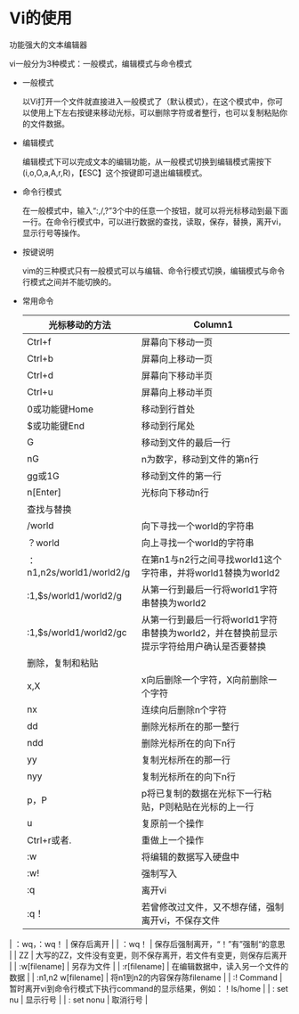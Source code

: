 # Vi的使用
功能强大的文本编辑器

vi一般分为3种模式：一般模式，编辑模式与命令模式
* 一般模式

    以Vi打开一个文件就直接进入一般模式了（默认模式），在这个模式中，你可以使用上下左右按键来移动光标，可以删除字符或者整行，也可以复制粘贴你的文件数据。
    
* 编辑模式

    编辑模式下可以完成文本的编辑功能，从一般模式切换到编辑模式需按下(i,o,O,a,A,r,R)，【ESC】这个按键即可退出编辑模式。
    
* 命令行模式
    
    在一般模式中，输入“:,/,?”3个中的任意一个按钮，就可以将光标移动到最下面一行。在命令行模式中，可以进行数据的查找，读取，保存，替换，离开vi，显示行号等操作。
    
* 按键说明

    vim的三种模式只有一般模式可以与编辑、命令行模式切换，编辑模式与命令行模式之间并不能切换的。
 
* 常用命令 

     | 光标移动的方法                 | Column1                                            |
    |-------------------------|----------------------------------------------------|
    | Ctrl+f                  | 屏幕向下移动一页                                           |
    | Ctrl+b                  | 屏幕向上移动一页                                           |
    | Ctrl+d                  | 屏幕向下移动半页                                           |
    | Ctrl+u                  | 屏幕向上移动半页                                           |
    | 0或功能键Home               | 移动到行首处                                             |
    | $或功能键End                | 移动到行尾处                                             |
    | G                       | 移动到文件的最后一行                                         |
    | nG                      | n为数字，移动到文件的第n行                                     |
    | gg或1G                   | 移动到文件的第一行                                          |
    | n[Enter]                | 光标向下移动n行                                           |
    | 查找与替换                   |                                                    |
    | /world                  | 向下寻找一个world的字符串                                    |
    | ？world                  | 向上寻找一个world的字符串                                    |
    | ：n1,n2s/world1/world2/g | 在第n1与n2行之间寻找world1这个字符串，并将world1替换为world2          |
    | :1,$s/world1/world2/g   | 从第一行到最后一行将world1字符串替换为world2                       |
    | :1,$s/world1/world2/gc  | 从第一行到最后一行将world1字符串替换为world2，并在替换前显示提示字符给用户确认是否要替换 |
    | 删除，复制和粘贴                |                                                    |
    | x,X                     | x向后删除一个字符，X向前删除一个字符                                |
    | nx                      | 连续向后删除n个字符                                         |
    | dd                      | 删除光标所在的那一整行                                        |
    | ndd                     | 删除光标所在的向下n行                                        |
    | yy                      | 复制光标所在的那一行                                         |
    | nyy                     | 复制光标所在的向下n行                                        |
    | p，P                     | p将已复制的数据在光标下一行粘贴，P则粘贴在光标的上一行                       |
    | u                       | 复原前一个操作                                            |
    | Ctrl+r或者.               | 重做上一个操作                                            |
    | :w                      | 将编辑的数据写入硬盘中                                        |
    | :w!                     | 强制写入                                               |
    | :q                      | 离开vi                                               |
    | :q！                     | 若曾修改过文件，又不想存储，强制离开vi，不保存文件                         |
| ：wq，：wq！                | 保存后离开                                              |
| ：wq！                    | 保存后强制离开，“！”有”强制“的意思                                |
| ZZ                      | 大写的ZZ，文件没有变更，则不保存离开，若文件有变更，则保存后离开                  |
| :w[filename]            | 另存为文件                                              |
| :r[filename]            | 在编辑数据中，读入另一个文件的数据                                  |
| :n1,n2 w[filename]      | 将n1到n2的内容保存陈filename                               |
| :! Command              | 暂时离开vi到命令行模式下执行command的显示结果，例如：！ls/home            |
| : set nu                 | 显示行号                                               |
| : set nonu               | 取消行号                                               |



